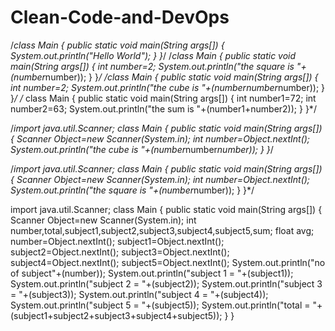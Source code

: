 # Clean-Code-and-DevOps
/*class Main
{
	public static void main(String args[]) 
	{
		System.out.println("Hello World");
	}
}*/
/*class Main
{
	public static void main(String args[]) 
	{
		int number=2;
		System.out.println("the square is "+(number*number));
	}
}*/
/*class Main
{
	public static void main(String args[]) 
	{
		int number=2;
		System.out.println("the cube is "+(number*number*number));
	}
}*/
/*
class Main
{
	public static void main(String args[]) 
	{
		int number1=72;
		int number2=63;
		System.out.println("the sum is "+(number1+number2));
	}
}*/

/*import java.util.Scanner;
class Main
{
    public static void main(String args[])
    {
        Scanner Object=new Scanner(System.in);
        int number=Object.nextInt();
        System.out.println("the cube is "+(number*number*number));
    }
}*/

/*import java.util.Scanner;
class Main
{
    public static void main(String args[])
    {
        Scanner Object=new Scanner(System.in);
        int number=Object.nextInt();
        System.out.println("the square is "+(number*number));
    }
}*/

import java.util.Scanner;
class Main
{
    public static void main(String args[])
    {
        Scanner Object=new Scanner(System.in);
        int number,total,subject1,subject2,subject3,subject4,subject5,sum;
        float avg;
        number=Object.nextInt();
        subject1=Object.nextInt();
        subject2=Object.nextInt();
        subject3=Object.nextInt();
        subject4=Object.nextInt();
        subject5=Object.nextInt();
        System.out.println("no of subject"+(number));
        System.out.println("subject 1 = "+(subject1));
        System.out.println("subject 2 = "+(subject2));
        System.out.println("subject 3 = "+(subject3));
        System.out.println("subject 4 = "+(subject4));
        System.out.println("subject 5 = "+(subject5));
        System.out.println("total = "+(subject1+subject2+subject3+subject4+subject5));
    }
}
